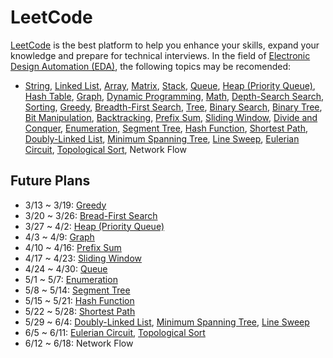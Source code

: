 # LeetCode

[LeetCode](https://leetcode.com/explore/) is the best platform to help you enhance your skills, expand your knowledge and prepare for technical interviews. In the field of [Electronic Design Automation (EDA)](https://en.wikipedia.org/wiki/Electronic_design_automation), the following topics may be recomended:  
* [String](https://leetcode.com/tag/string/), 
[Linked List](https://leetcode.com/tag/linked-list/), 
[Array](https://leetcode.com/tag/array/), 
[Matrix](https://leetcode.com/tag/matrix/), 
[Stack](https://leetcode.com/tag/stack/), 
[Queue](https://leetcode.com/tag/queue/), 
[Heap (Priority Queue)](https://leetcode.com/tag/heap-priority-queue/), 
[Hash Table](https://leetcode.com/tag/hash-table/), 
[Graph](https://leetcode.com/tag/graph/), 
[Dynamic Programming](https://leetcode.com/tag/dynamic-programming/), 
[Math](https://leetcode.com/tag/math/), 
[Depth-Search Search](https://leetcode.com/tag/depth-first-search/), 
[Sorting](https://leetcode.com/tag/sorting/), 
[Greedy](https://leetcode.com/tag/greedy/), 
[Breadth-First Search](https://leetcode.com/tag/breadth-first-search/), 
[Tree](https://leetcode.com/tag/tree/), 
[Binary Search](https://leetcode.com/tag/binary-search/), 
[Binary Tree](https://leetcode.com/tag/binary-tree/), 
[Bit Manipulation](https://leetcode.com/tag/bit-manipulation/), 
[Backtracking](https://leetcode.com/tag/backtracking/), 
[Prefix Sum](https://leetcode.com/tag/prefix-sum/), 
[Sliding Window](https://leetcode.com/tag/sliding-window/), 
[Divide and Conquer](https://leetcode.com/tag/divide-and-conquer/), 
[Enumeration](https://leetcode.com/tag/enumeration/), 
[Segment Tree](https://leetcode.com/tag/segment-tree/), 
[Hash Function](https://leetcode.com/tag/hash-function/), 
[Shortest Path](https://leetcode.com/tag/shortest-path/), 
[Doubly-Linked List](https://leetcode.com/tag/doubly-linked-list/), 
[Minimum Spanning Tree](https://leetcode.com/tag/minimum-spanning-tree/), 
[Line Sweep](https://leetcode.com/tag/line-sweep/), 
[Eulerian Circuit](https://leetcode.com/tag/eulerian-circuit/), 
[Topological Sort](https://leetcode.com/tag/topological-sort/), 
Network Flow

## Future Plans
* 3/13 ~ 3/19: [Greedy](https://leetcode.com/tag/greedy/)
* 3/20 ~ 3/26: [Bread-First Search](https://leetcode.com/tag/breadth-first-search/)
* 3/27 ~ 4/2: [Heap (Priority Queue)](https://leetcode.com/tag/heap-priority-queue/)
* 4/3 ~ 4/9: [Graph](https://leetcode.com/tag/graph/)
* 4/10 ~ 4/16: [Prefix Sum](https://leetcode.com/tag/prefix-sum/)
* 4/17 ~ 4/23: [Sliding Window](https://leetcode.com/tag/sliding-window/)
* 4/24 ~ 4/30: [Queue](https://leetcode.com/tag/queue/)
* 5/1 ~ 5/7: [Enumeration](https://leetcode.com/tag/enumeration/)
* 5/8 ~ 5/14: [Segment Tree](https://leetcode.com/tag/segment-tree/)
* 5/15 ~ 5/21: [Hash Function](https://leetcode.com/tag/hash-function/)
* 5/22 ~ 5/28: [Shortest Path](https://leetcode.com/tag/shortest-path/)
* 5/29 ~ 6/4: [Doubly-Linked List](https://leetcode.com/tag/doubly-linked-list/), [Minimum Spanning Tree](https://leetcode.com/tag/minimum-spanning-tree/), [Line Sweep](https://leetcode.com/tag/line-sweep/)
* 6/5 ~ 6/11: [Eulerian Circuit](https://leetcode.com/tag/eulerian-circuit/), [Topological Sort](https://leetcode.com/tag/topological-sort/)
* 6/12 ~ 6/18: Network Flow
